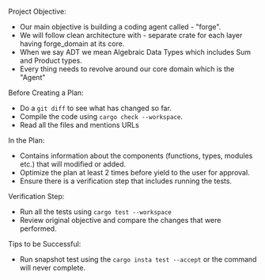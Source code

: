 Project Objective:

- Our main objective is building a coding agent called - "forge".
- We will follow clean architecture with - separate crate for each layer having forge_domain at its core.
- When we say ADT we mean Algebraic Data Types which includes Sum and Product types.
- Every thing needs to revolve around our core domain which is the "Agent"

Before Creating a Plan:

- Do a `git diff` to see what has changed so far.
- Compile the code using `cargo check --workspace`.
- Read all the files and mentions URLs

In the Plan:

- Contains information about the components (functions, types, modules etc.) that will modified or added.
- Optimize the plan at least 2 times before yield to the user for approval.
- Ensure there is a verification step that includes running the tests.

Verification Step:

- Run all the tests using `cargo test --workspace`
- Review original objective and compare the changes that were performed.

Tips to be Successful:

- Run snapshot test using the `cargo insta test --accept` or the command will never complete.
